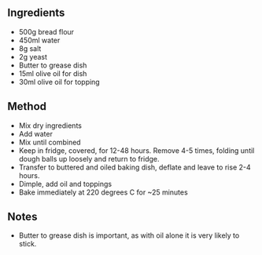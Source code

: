 ## Ingredients
- 500g bread flour
- 450ml water
- 8g salt
- 2g yeast
- Butter to grease dish
- 15ml olive oil for dish
- 30ml olive oil for topping

## Method
- Mix dry ingredients
- Add water
- Mix until combined
- Keep in fridge, covered, for 12-48 hours. Remove 4-5 times, folding until dough balls up loosely and return to fridge.
- Transfer to buttered and oiled baking dish, deflate and leave to rise 2-4 hours.
- Dimple, add oil and toppings 
- Bake immediately at 220 degrees C for ~25 minutes

## Notes
- Butter to grease dish is important, as with oil alone it is very likely to stick. 
